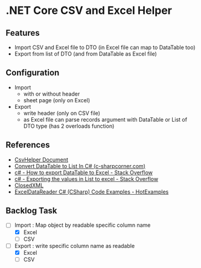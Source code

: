 ﻿# .NET Core CSV and Excel Helper

## Features

- Import CSV and Excel file to DTO (in Excel file can map to DataTable too)
- Export from list of DTO (and from DataTable as Excel file)

## Configuration

- Import
  - with or without header
  - sheet page (only on Excel)
- Export
  - write header (only on CSV file)
  - as Excel file can parse records argument with DataTable or List of DTO type (has 2 overloads function)

## References

- [CsvHelper Document](https://joshclose.github.io/CsvHelper/getting-started/)
- [Convert DataTable to List In C# (c-sharpcorner.com)](https://www.c-sharpcorner.com/UploadFile/ee01e6/different-way-to-convert-datatable-to-list/)
- [c# - How to export DataTable to Excel - Stack Overflow](https://stackoverflow.com/questions/8207869/how-to-export-datatable-to-excel)
- [c# - Exporting the values in List to excel - Stack Overflow](https://stackoverflow.com/questions/2206279/exporting-the-values-in-list-to-excel)
- [ClosedXML](https://github.com/closedxml/closedxml)
- [ExcelDataReader C# (CSharp) Code Examples - HotExamples](https://csharp.hotexamples.com/examples/-/ExcelDataReader/-/php-exceldatareader-class-examples.html)

## Backlog Task

- [ ] Import : Map object by readable specific column name
  - [x] Excel
  - [ ] CSV
- [ ] Export : write specific column name as readable
  - [x] Excel
  - [ ] CSV
